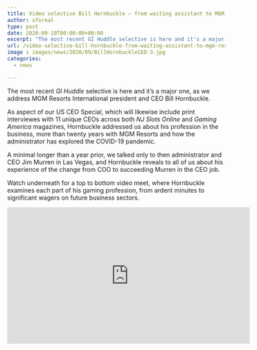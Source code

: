 ```yaml
---
title: Video selective Bill Hornbuckle — from waiting assistant to MGM Resorts CEO
author: xforeal 
type: post
date: 2020-09-10T00:00:00+00:00
excerpt: "The most recent GI Huddle selective is here and it's a major one, as we address MGM Resorts International president and CEO Bill Hornbuckle "
url: /video-selective-bill-hornbuckle-from-waiting-assistant-to-mgm-resorts-ceo/
image : images/news/2020/09/BillHornbuckleCEO-3.jpg
categories:
  - news

---
```

The most recent _GI Huddle_ selective is here and it&#8217;s a major one, as we address MGM Resorts International president and CEO Bill Hornbuckle. 

As aspect of our US CEO Special, which will likewise include print interviewes with 11 unique CEOs across both _NJ Slots Online_ and _Gaming America_ magazines, Hornbuckle addressed us about his profession in the business, more than twenty years with MGM Resorts and how the administrator has explored the COVID-19 pandemic. 

A minimal longer than a year prior, we talked only to then administrator and CEO Jim Murren in Las Vegas, and Hornbuckle reveals to all of us about his experience of the change from COO to succeeding Murren in the CEO job. 

Watch underneath for a top to bottom video meet, where Hornbuckle examines each part of his gaming profession, from ardent minutes to significant wagers on future business sectors. 

<div class="videoWrapper">
  <iframe loading="lazy" allowfullscreen="allowfullscreen" frameborder="0" height="315" src="https://www.youtube.com/embed/2SJyil6unzM" width="560" />
</div>